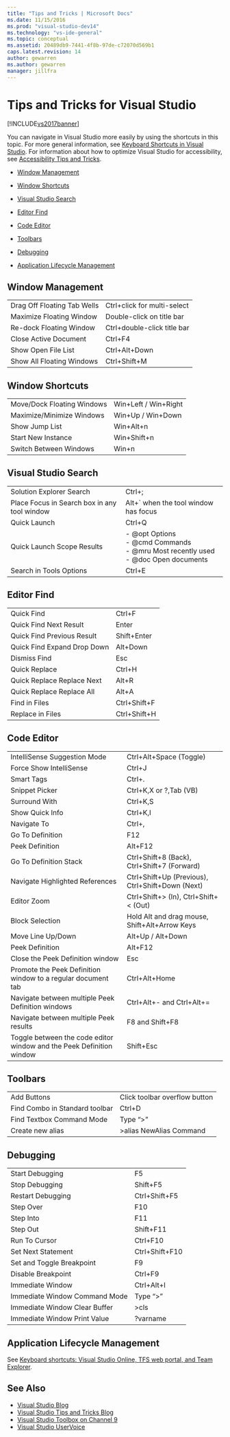 ```yaml
---
title: "Tips and Tricks | Microsoft Docs"
ms.date: 11/15/2016
ms.prod: "visual-studio-dev14"
ms.technology: "vs-ide-general"
ms.topic: conceptual
ms.assetid: 20489db9-7441-4f8b-97de-c72070d569b1
caps.latest.revision: 14
author: gewarren
ms.author: gewarren
manager: jillfra
---
```

# Tips and Tricks for Visual Studio

[!INCLUDE[vs2017banner](../includes/vs2017banner.md)]

You can navigate in Visual Studio more easily by using the shortcuts in this topic. For more general information, see [Keyboard Shortcuts in Visual Studio](default-keyboard-shortcuts-in-visual-studio.md). For information about how to optimize Visual Studio for accessibility, see [Accessibility Tips and Tricks](../ide/reference/accessibility-tips-and-tricks.md).

-   [Window Management](../ide/tips-and-tricks-for-visual-studio.md#BKMK_WindowMgmt)

-   [Window Shortcuts](../ide/tips-and-tricks-for-visual-studio.md#BKMK_WindowShortcuts)

-   [Visual Studio Search](../ide/tips-and-tricks-for-visual-studio.md#BKMK_Search)

-   [Editor Find](../ide/tips-and-tricks-for-visual-studio.md#BKMK_EditorFind)

-   [Code Editor](../ide/tips-and-tricks-for-visual-studio.md#BKMK_CodeEditor)

-   [Toolbars](../ide/tips-and-tricks-for-visual-studio.md#BKMK_Toolbars)

-   [Debugging](../ide/tips-and-tricks-for-visual-studio.md#BKMK_Debugging)

-   [Application Lifecycle Management](../ide/tips-and-tricks-for-visual-studio.md#BKMK_ALM)

##  <a name="BKMK_WindowMgmt"></a> Window Management

|||
|-|-|
|Drag Off Floating Tab Wells|Ctrl+click for multi-select|
|Maximize Floating Window|Double-click on title bar|
|Re-dock Floating Window|Ctrl+double-click title bar|
|Close Active Document|Ctrl+F4|
|Show Open File List|Ctrl+Alt+Down|
|Show All Floating Windows|Ctrl+Shift+M|

##  <a name="BKMK_WindowShortcuts"></a> Window Shortcuts

|||
|-|-|
|Move/Dock Floating Windows|Win+Left / Win+Right|
|Maximize/Minimize Windows|Win+Up / Win+Down|
|Show Jump List|Win+Alt+n|
|Start New Instance|Win+Shift+n|
|Switch Between Windows|Win+n|

##  <a name="BKMK_Search"></a> Visual Studio Search

|||
|-|-|
|Solution Explorer Search|Ctrl+;|
|Place Focus in Search box in any tool window|Alt+` when the tool window has focus|
|Quick Launch|Ctrl+Q|
|Quick Launch Scope Results|-   @opt Options<br />-   @cmd Commands<br />-   @mru Most recently used<br />-   @doc Open documents|
|Search in Tools Options|Ctrl+E|

##  <a name="BKMK_EditorFind"></a> Editor Find

|||
|-|-|
|Quick Find|Ctrl+F|
|Quick Find Next Result|Enter|
|Quick Find Previous Result|Shift+Enter|
|Quick Find Expand Drop Down|Alt+Down|
|Dismiss Find|Esc|
|Quick Replace|Ctrl+H|
|Quick Replace Replace Next|Alt+R|
|Quick Replace Replace All|Alt+A|
|Find in Files|Ctrl+Shift+F|
|Replace in Files|Ctrl+Shift+H|

##  <a name="BKMK_CodeEditor"></a> Code Editor

|||
|-|-|
|IntelliSense Suggestion Mode|Ctrl+Alt+Space (Toggle)|
|Force Show IntelliSense|Ctrl+J|
|Smart Tags|Ctrl+.|
|Snippet Picker|Ctrl+K,X or ?,Tab (VB)|
|Surround With|Ctrl+K,S|
|Show Quick Info|Ctrl+K,I|
|Navigate To|Ctrl+,|
|Go To Definition|F12|
|Peek Definition|Alt+F12|
|Go To Definition Stack|Ctrl+Shift+8 (Back), Ctrl+Shift+7 (Forward)|
|Navigate Highlighted References|Ctrl+Shift+Up (Previous), Ctrl+Shift+Down (Next)|
|Editor Zoom|Ctrl+Shift+> (In), Ctrl+Shift+< (Out)|
|Block Selection|Hold Alt and drag mouse, Shift+Alt+Arrow Keys|
|Move Line Up/Down|Alt+Up / Alt+Down|
|Peek Definition|Alt+F12|
|Close the Peek Definition window|Esc|
|Promote the Peek Definition window to a regular document tab|Ctrl+Alt+Home|
|Navigate between multiple Peek Definition windows|Ctrl+Alt+- and Ctrl+Alt+=|
|Navigate between multiple Peek results|F8 and Shift+F8|
|Toggle between the code editor window and the Peek Definition window|Shift+Esc|

##  <a name="BKMK_Toolbars"></a> Toolbars

|||
|-|-|
|Add Buttons|Click toolbar overflow button|
|Find Combo in Standard toolbar|Ctrl+D|
|Find Textbox Command Mode|Type “>”|
|Create new alias|>alias NewAlias Command|

##  <a name="BKMK_Debugging"></a> Debugging

|||
|-|-|
|Start Debugging|F5|
|Stop Debugging|Shift+F5|
|Restart Debugging|Ctrl+Shift+F5|
|Step Over|F10|
|Step Into|F11|
|Step Out|Shift+F11|
|Run To Cursor|Ctrl+F10|
|Set Next Statement|Ctrl+Shift+F10|
|Set and Toggle Breakpoint|F9|
|Disable Breakpoint|Ctrl+F9|
|Immediate Window|Ctrl+Alt+I|
|Immediate Window Command Mode|Type “>”|
|Immediate Window Clear Buffer|>cls|
|Immediate Window Print Value|?varname|

##  <a name="BKMK_ALM"></a> Application Lifecycle Management

See [Keyboard shortcuts: Visual Studio Online, TFS web portal, and Team Explorer](/azure/devops/project/navigation/keyboard-shortcuts?view=vsts).

## See Also

- [Visual Studio Blog](http://blogs.msdn.com/b/visualstudio)
- [Visual Studio Tips and Tricks Blog](http://blogs.msdn.com/b/zainnab)
- [Visual Studio Toolbox on Channel 9](http://channel9.msdn.com/Shows/Visual-Studio-Toolbox)
- [Visual Studio UserVoice](http://visualstudio.uservoice.com/forums/121579-visual-studio)